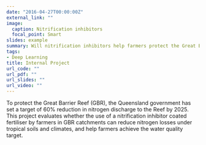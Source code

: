 ```yaml
---
date: "2016-04-27T00:00:00Z"
external_link: ""
image:
  caption: Nitrification inhibitors
  focal_point: Smart
slides: example
summary: Will nitrification inhibitors help farmers protect the Great Barrier Reef?
tags:
- Deep Learning
title: Internal Project
url_code: ""
url_pdf: ""
url_slides: ""
url_video: ""
---
```


To protect the Great Barrier Reef (GBR), the Queensland government has set a target of 60% reduction in nitrogen discharge to the Reef by 2025. This project evaluates whether the use of a nitrification inhibitor coated fertiliser by farmers in GBR catchments can reduce nitrogen losses under tropical soils and climates, and help farmers achieve the water quality target.
